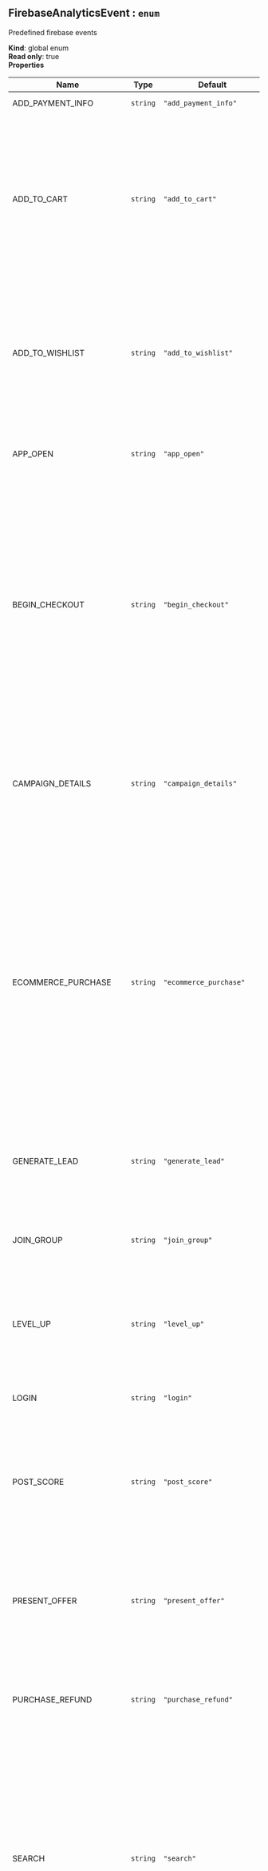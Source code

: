 <a name="FirebaseAnalyticsEvent"></a>

## FirebaseAnalyticsEvent : <code>enum</code>
Predefined firebase events

**Kind**: global enum  
**Read only**: true  
**Properties**

| Name | Type | Default | Description |
| --- | --- | --- | --- |
| ADD_PAYMENT_INFO | <code>string</code> | <code>&quot;add_payment_info&quot;</code> | Add Payment Info event. This event signifies that a user has submitted their payment information to your app. |
| ADD_TO_CART | <code>string</code> | <code>&quot;add_to_cart&quot;</code> | E-Commerce Add To Cart event. This event signifies that an item was added to a cart for purchase. <br /> **params**<br /><ul> <li> FirebaseAnalytics.Param.ITEM_ID (String)</li> <li> FirebaseAnalytics.Param.ITEM_NAME (String)</li> <li> FirebaseAnalytics.Param.ITEM_CATEGORY (String)</li> <li> FirebaseAnalytics.Param.QUANTITY (Number)</li> <li> FirebaseAnalytics.Param.PRICE (Number)</li> <li> FirebaseAnalytics.Param.VALUE (Number)</li> <li> FirebaseAnalytics.Param.CURRENCY (String)</li> <li> FirebaseAnalytics.Param.ORIGIN (String)</li> <li> FirebaseAnalytics.Param.ITEM_LOCATION_ID (String)</li> <li> FirebaseAnalytics.Param.DESTINATION (String)</li> <li> FirebaseAnalytics.Param.START_DATE (String)</li> <li> FirebaseAnalytics.Param.END_DATE (String)</li></ul> |
| ADD_TO_WISHLIST | <code>string</code> | <code>&quot;add_to_wishlist&quot;</code> | E-Commerce Add To Wishlist event. This event signifies that an item was added to a wishlist. Use this event to identify popular gift items in your app.<br /> **params**<br /><ul> <li>FirebaseAnalytics.Param.ITEM_ID (String)</li> <li>FirebaseAnalytics.Param.ITEM_NAME (String)</li> <li>FirebaseAnalytics.Param.ITEM_CATEGORY (String)</li> <li>FirebaseAnalytics.Param.QUANTITY (Number)</li> <li>FirebaseAnalytics.Param.PRICE (Number)</li> <li>FirebaseAnalytics.Param.VALUE (Number)</li> <li>FirebaseAnalytics.Param.CURRENCY (String)</li> <li>FirebaseAnalytics.Param.ITEM_LOCATION_ID (String)</li></ul> |
| APP_OPEN | <code>string</code> | <code>&quot;app_open&quot;</code> | App Open event. By logging this event when an App becomes active, developers can understand how often users leave and return during the course of a Session. Although Sessions are automatically reported, this event can provide further clarification around the continuous engagement of app-users |
| BEGIN_CHECKOUT | <code>string</code> | <code>&quot;begin_checkout&quot;</code> | E-Commerce Begin Checkout event. This event signifies that a user has begun the process of checking out.<br /> **params**<br /><ul> <li>FirebaseAnalytics.Param.VALUE (Number)</li> <li>FirebaseAnalytics.Param.CURRENCY (String)</li> <li>FirebaseAnalytics.Param.TRANSACTION_ID (String)</li> <li>FirebaseAnalytics.Param.NUMBER_OF_NIGHTS (Number)  for hotel bookings</li> <li>FirebaseAnalytics.Param.NUMBER_OF_ROOMS (Number)  for hotel bookings</li> <li>FirebaseAnalytics.Param.NUMBER_OF_PASSENGERS (Number)  for travel bookings</li> <li>FirebaseAnalytics.Param.ORIGIN (String)  for travel bookings</li> <li>FirebaseAnalytics.Param.DESTINATION (String)  for travel bookings</li> <li>FirebaseAnalytics.Param.START_DATE (String)  for travel bookings</li> <li>FirebaseAnalytics.Param.END_DATE (String)  for travel bookings</li> <li>FirebaseAnalytics.Param.TRAVEL_CLASS (String)  for travel bookings</li></ul> |
| CAMPAIGN_DETAILS | <code>string</code> | <code>&quot;campaign_details&quot;</code> | Campaign Detail event. Log this event to supply the referral details of a re-engagement campaign.<br /> **params**<br /><ul> <li>FirebaseAnalytics.Param.SOURCE</li> <li>FirebaseAnalytics.Param.MEDIUM</li> <li>FirebaseAnalytics.Param.CAMPAIGN</li> <li>FirebaseAnalytics.Param.TERM</li> <li>FirebaseAnalytics.Param.CONTENT</li> <li>FirebaseAnalytics.Param.ACLID</li> <li>FirebaseAnalytics.Param.CP1</li></ul> |
| ECOMMERCE_PURCHASE | <code>string</code> | <code>&quot;ecommerce_purchase&quot;</code> | E-Commerce Purchase event. This event signifies that an item was purchased by a user.<br/ > **params**<br /><ul> <li>FirebaseAnalytics.Param.CURRENCY (String)</li> <li>FirebaseAnalytics.Param.VALUE (Number)</li> <li>FirebaseAnalytics.Param.TRANSACTION_ID (String)</li> <li>FirebaseAnalytics.Param.TAX (Number)</li> <li>FirebaseAnalytics.Param.SHIPPING (Number)</li> <li>FirebaseAnalytics.Param.COUPON (String)</li> <li>FirebaseAnalytics.Param.LOCATION (String)</li> <li>FirebaseAnalytics.Param.NUMBER_OF_NIGHTS (Number)  for hotel bookings</li> <li>FirebaseAnalytics.Param.NUMBER_OF_ROOMS (Number)  for hotel bookings</li> <li>FirebaseAnalytics.Param.NUMBER_OF_PASSENGERS (Number)  for travel bookings</li> <li>FirebaseAnalytics.Param.ORIGIN (String)  for travel bookings</li> <li>FirebaseAnalytics.Param.DESTINATION (String)  for travel bookings</li> <li>FirebaseAnalytics.Param.START_DATE (String)  for travel bookings</li> <li>FirebaseAnalytics.Param.END_DATE (String)  for travel bookings</li> <li>FirebaseAnalytics.Param.TRAVEL_CLASS (String)  for travel bookings</li>/<ul> |
| GENERATE_LEAD | <code>string</code> | <code>&quot;generate_lead&quot;</code> | Generate Lead event. Log this event when a lead has been generated in the app to understand the efficacy of your install and re-engagement campaigns.<br /> **params**<br /><ul> <li>FirebaseAnalytics.Param.CURRENCY (String)</li> <li>FirebaseAnalytics.Param.VALUE (Number)</li></ul> |
| JOIN_GROUP | <code>string</code> | <code>&quot;join_group&quot;</code> | Join Group event. Log this event when a user joins a group such as a guild, team or family. Use this event to analyze how popular certain groups or social features are in your app.<br /> **params**<br /><ul> <li>FirebaseAnalytics.Param.GROUP_ID (String)</li></ul> |
| LEVEL_UP | <code>string</code> | <code>&quot;level_up&quot;</code> | Level Up event. This event signifies that a player has leveled up in your gaming app. It can help you gauge the level distribution of your userbase and help you identify certain levels that are difficult to pass.<br /> **params**<br /><ul> <li>FirebaseAnalytics.Param.LEVEL (Number)</li> <li>FirebaseAnalytics.Param.CHARACTER (String)</li></ul> |
| LOGIN | <code>string</code> | <code>&quot;login&quot;</code> | Login event. Apps with a login feature can report this event to signify that a user has logged in<br /> **params**<br /><ul> <li>FirebaseAnalytics.Param.METHOD (String)</li></ul> |
| POST_SCORE | <code>string</code> | <code>&quot;post_score&quot;</code> | Post Score event. Log this event when the user posts a score in your gaming app. This event can help you understand how users are actually performing in your game and it can help you correlate high scores with certain audiences or behaviors.<br /> **params**<br /><ul> <li>FirebaseAnalytics.Param.SCORE (Number)</li> <li>FirebaseAnalytics.Param.LEVEL (Number)</li> <li>FirebaseAnalytics.Param.CHARACTER (String)</li></ul> |
| PRESENT_OFFER | <code>string</code> | <code>&quot;present_offer&quot;</code> | Present Offer event. This event signifies that the app has presented a purchase offer to a user.<br /> **params**<br /><ul> <li>FirebaseAnalytics.Param.ITEM_ID (String)</li> <li>FirebaseAnalytics.Param.ITEM_NAME (String)</li> <li>FirebaseAnalytics.Param.ITEM_CATEGORY (String)</li> <li>FirebaseAnalytics.Param.QUANTITY (Number)</li> <li>FirebaseAnalytics.Param.PRICE (Number)</li> <li>FirebaseAnalytics.Param.VALUE (Number)</li> <li>FirebaseAnalytics.Param.CURRENCY (String)</li> <li>FirebaseAnalytics.Param.ITEM_LOCATION_ID (String)</li></ul> |
| PURCHASE_REFUND | <code>string</code> | <code>&quot;purchase_refund&quot;</code> | E-Commerce Purchase Refund event. This event signifies that an item purchase was refunded. **params**<br /><ul> <li>FirebaseAnalytics.Param.CURRENCY (String)</li> <li>FirebaseAnalytics.Param.VALUE (Number)</li> <li>FirebaseAnalytics.Param.TRANSACTION_ID (String)</li></ul> |
| SEARCH | <code>string</code> | <code>&quot;search&quot;</code> | Search event. Apps that support search features can use this event to contextualize search operations by supplying the appropriate, corresponding parameters. This event can help you identify the most popular content in your app.<br /> **params**<br /><ul> <li>FirebaseAnalytics.Param.SEARCH_TERM (String)</li> <li>FirebaseAnalytics.Param.NUMBER_OF_NIGHTS (Number)  for hotel bookings</li> <li>FirebaseAnalytics.Param.NUMBER_OF_ROOMS (Number)  for hotel bookings</li> <li>FirebaseAnalytics.Param.NUMBER_OF_PASSENGERS (Number)  for travel bookings</li> <li>FirebaseAnalytics.Param.ORIGIN (String)  for travel bookings</li> <li>FirebaseAnalytics.Param.DESTINATION (String)  for travel bookings</li> <li>FirebaseAnalytics.Param.START_DATE (String)  for travel bookings</li> <li>FirebaseAnalytics.Param.END_DATE (String)  for travel bookings</li> <li>FirebaseAnalytics.Param.TRAVEL_CLASS (String)  for travel bookings</li></ul> |
| SELECT_CONTENT | <code>string</code> | <code>&quot;select_content&quot;</code> | Select Content event. This general purpose event signifies that a user has selected some content of a certain type in an app. The content can be any object in your app. This event can help you identify popular content and categories of content in your app.<br /> **params**<br /><ul> <li>FirebaseAnalytics.Param.CONTENT_TYPE (String)</li> <li>FirebaseAnalytics.Param.ITEM_ID (String)</li></ul> |
| SHARE | <code>string</code> | <code>&quot;share&quot;</code> | Share event. Apps with social features can log the Share event to identify the most viral content.<br /> **params**<br /><ul> <li>FirebaseAnalytics.Param.CONTENT_TYPE (String)</li> <li>FirebaseAnalytics.Param.ITEM_ID (String)</li> <li>FirebaseAnalytics.Param.METHOD (String)</li></ul> |
| SIGN_UP | <code>string</code> | <code>&quot;sign_up&quot;</code> | Sign Up event. This event indicates that a user has signed up for an account in your app. The parameter signifies the method by which the user signed up. Use this event to understand the different behaviors between logged in and logged out users.<br /> **params**<br /><ul> <li>FirebaseAnalytics.Param.METHOD (String)</li></ul> |
| SPEND_VIRTUAL_CURRENCY | <code>string</code> | <code>&quot;spend_virtual_currency&quot;</code> | Spend Virtual Currency event. This event tracks the sale of virtual goods in your app and can help you identify which virtual goods are the most popular objects of purchase.<br /> **params**<br /><ul> <li>FirebaseAnalytics.Param.ITEM_NAME (String)</li> <li>FirebaseAnalytics.Param.VIRTUAL_CURRENCY_NAME (String)</li> <li>FirebaseAnalytics.Param.VALUE (Number or Number)</li></ul> |
| TUTORIAL_BEGIN | <code>string</code> | <code>&quot;tutorial_begin&quot;</code> | Tutorial Begin event. This event signifies the start of the on-boarding process in your app. |
| TUTORIAL_COMPLETE | <code>string</code> | <code>&quot;tutorial_complete&quot;</code> | Tutorial End event. Use this event to signify the user’s completion of your app’s on-boarding process. |
| UNLOCK_ACHIEVEMENT | <code>string</code> | <code>&quot;unlock_achievement&quot;</code> | Unlock Achievement event. Log this event when the user has unlocked an achievement in your game. Since achievements generally represent the breadth of a gaming experience, this event can help you understand how many users are experiencing all that your game has to offer. |
| VIEW_ITEM | <code>string</code> | <code>&quot;view_item&quot;</code> | View Item event. This event signifies that some content was shown to the user. This content may be a product, a webpage or just a simple image or text. Use the appropriate parameters to contextualize the event. Use this event to discover the most popular items viewed in your app.<br /> **params**<br /><ul> <li>FirebaseAnalytics.Param.ITEM_ID (String)</li> <li>FirebaseAnalytics.Param.ITEM_NAME (String)</li> <li>FirebaseAnalytics.Param.ITEM_CATEGORY (String)</li> <li>FirebaseAnalytics.Param.ITEM_LOCATION_ID (String)</li> <li>FirebaseAnalytics.Param.PRICE (Number)</li> <li>FirebaseAnalytics.Param.QUANTITY (Number)</li> <li>FirebaseAnalytics.Param.CURRENCY (String)</li> <li>FirebaseAnalytics.Param.+ FirebaseAnalytics.Param.VALUE (Number)</li> <li>FirebaseAnalytics.Param.FLIGHT_NUMBER (String)  for travel bookings</li> <li>FirebaseAnalytics.Param.NUMBER_OF_PASSENGERS (Number)  for travel bookings</li> <li>FirebaseAnalytics.Param.NUMBER_OF_NIGHTS (Number)  for travel bookings</li> <li>FirebaseAnalytics.Param.NUMBER_OF_ROOMS (Number)  for travel bookings</li> <li>FirebaseAnalytics.Param.ORIGIN (String)  for travel bookings</li> <li>FirebaseAnalytics.Param.DESTINATION (String)  for travel bookings</li> <li>FirebaseAnalytics.Param.START_DATE (String)  for travel bookings</li> <li>FirebaseAnalytics.Param.END_DATE (String)  for travel bookings</li> <li>FirebaseAnalytics.Param.SEARCH_TERM (String)  for travel bookings</li> <li>FirebaseAnalytics.Param.TRAVEL_CLASS (String)  for travel bookings</li></ul> |
| VIEW_ITEM_LIST | <code>string</code> | <code>&quot;view_item_list&quot;</code> | View Item List event. Log this event when the user has been presented with a list of items of a certain category. |
| VIEW_SEARCH_RESULTS | <code>string</code> | <code>&quot;view_search_results&quot;</code> | View Search Results event. Log this event when the user has been presented with the results of a search. |
| EARN_VIRTUAL_CURRENCY | <code>string</code> | <code>&quot;earn_virtual_currency&quot;</code> | Earn Virtual Currency event. This event tracks the awarding of virtual currency in your app.<br /> **params**<br /><ul> <li>FirebaseAnalytics.Param.VIRTUAL_CURRENCY_NAME (String)</li>< <li>FirebaseAnalytics.Param.VALUE (Number or Number)</li>/<ul> |

